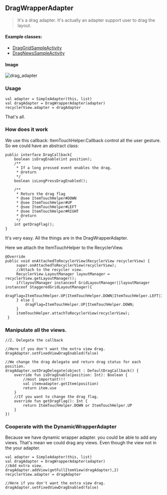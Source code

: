 ## DragWrapperAdapter

> It's a drag adapter. It's actually an adapter support user to drag the layout.

#### Example classes:

* [DragGridSampleActivity](https://raw.githubusercontent.com/momodae/RecyclerViewLibrary2/master/app/src/main/java/com/cz/widget/recyclerview/sample/adapter/DragGridSampleActivity.kt)
* [DragNewsSampleActivity](https://raw.githubusercontent.com/momodae/RecyclerViewLibrary2/master/app/src/main/java/com/cz/widget/recyclerview/sample/adapter/DragNewsSampleActivity.kt)

#### Image
![drag_adapter](https://github.com/momodae/LibraryResources/blob/master/RecyclerViewLibrary/image/adapter/drag_adapter.gif?raw=true)

### Usage

```
val adapter = SimpleAdapter(this, list)
val dragAdapter = DragWrapperAdapter(adapter)
recyclerView.adapter = dragAdapter
```

That's all.

### How does it work

We use this callback: ItemTouchHelper.Callback control all the user gesture.
So we could have an abstract class:

```
public interface DragCallback{
    boolean isDragEnable(int position);
    /**
     * If a long pressed event enables the drag.
     * @return
     */
    boolean isLongPressDragEnabled();

    /**
     * Return the drag flag
     * @see ItemTouchHelper#DOWN
     * @see ItemTouchHelper#UP
     * @see ItemTouchHelper#LEFT
     * @see ItemTouchHelper#RIGHT
     * @return
     */
    int getDragFlag();
}

```

It's very easy. All the things are in the DragWrapperAdapter.

Here we attach the ItemTouchHelper to the RecyclerView.

```
@Override
public void onAttachedToRecyclerView(RecyclerView recyclerView) {
     super.onAttachedToRecyclerView(recyclerView);
     //Attach to the recycler view.
     RecyclerView.LayoutManager layoutManager = recyclerView.getLayoutManager();
     if(layoutManager instanceof GridLayoutManager||layoutManager instanceof StaggeredGridLayoutManager){
         dragFlag=ItemTouchHelper.UP|ItemTouchHelper.DOWN|ItemTouchHelper.LEFT|ItemTouchHelper.RIGHT;
     } else {
         dragFlag=ItemTouchHelper.UP|ItemTouchHelper.DOWN;
     }
     itemTouchHelper.attachToRecyclerView(recyclerView);
 }
```

### Manipulate all the views.

```
//2. Delegate the callback

//Here if you don't want the extra view drag.
dragAdapter.setFixedViewDragEnabled(false)

//We change the drag delegate and return drag status for each position.
dragAdapter.setDragDelegate(object : DefaultDragCallback() {
    override fun isDragEnable(position: Int): Boolean {
        //most important!!!
        val item=adapter.getItem(position)
        return item.use
    }
    //If you want to change the drag flag.
    override fun getDragFlag(): Int {
        return ItemTouchHelper.DOWN or ItemTouchHelper.UP
    }
})
```

### Cooperate with the DynamicWrapperAdapter

Because we have dynamic wrapper adapter. you could be able to add any views.
That's mean we could drag any views. Even though the view not in the your adapter.

```
val adapter = SimpleAdapter(this, list)
val dragAdapter = DragWrapperAdapter(adapter)
//Add extra view.
dragAdapter.addView(getFullItemView(dragAdapter),2)
recyclerView.adapter = dragAdapter

//Here if you don't want the extra view drag.
dragAdapter.setFixedViewDragEnabled(false)
```


